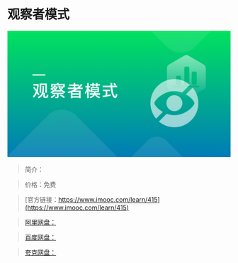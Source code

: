 # 观察者模式

![img](../../assets/5fe442e60001896e05400304.jpg)

> 简介：

> 价格：免费

> [官方链接：https://www.imooc.com/learn/415](https://www.imooc.com/learn/415)

> [阿里网盘：]()

> [百度网盘：]()

> [夸克网盘：]()

